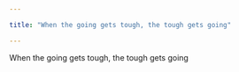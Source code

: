```yaml
---

title: "When the going gets tough, the tough gets going" 

---
```


When the going gets tough, the tough gets going

